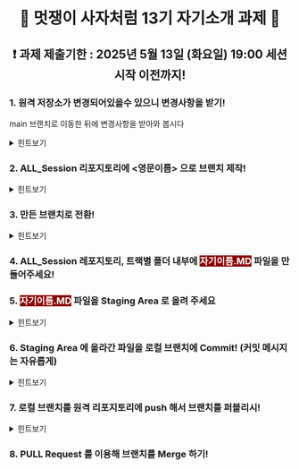 <div align="center">

# 🦁 멋쟁이 사자처럼 13기 자기소개 과제 🦁

## ❗️ 과제 제출기한 : 2025년 5월 13일 (화요일) 19:00 세션 시작 이전까지!

</div>

### 1. 원격 저장소가 변경되어있을수 있으니 변경사항을 받기!
main 브랜치로 이동한 뒤에 변경사항을 받아와 봅시다

<details>
    <summary>힌트보기</summary>

    git checkout main
    git pull

</details>

### 2. ALL_Session 리포지토리에 <영문이름> 으로 브랜치 제작!

<details>
    <summary>힌트보기</summary>

    git branch <브랜치 이름>

</details>

### 3. 만든 브랜치로 전환!

<details>
    <summary>힌트보기</summary>

    git checkout <브랜치 이름>
    
</details>

### 4. ALL_Session 레포지토리, 트랙별 폴더 내부에 <span style="background-color: darkred; color:white;">자기이름.MD</span> 파일을 만들어주세요!

### 5. <span style="background-color: darkred; color:white;">자기이름.MD</span> 파일을 Staging Area 로 올려 주세요

<details>
    <summary>힌트보기</summary>
    
    git add 이름.md (또는) git add .

</details>

### 6. Staging Area 에 올라간 파일을 로컬 브랜치에 Commit! (커밋 메시지는 자유롭게)

<details>
    <summary>힌트보기</summary>
  
    git commit -m "COMMIT MESSAGE"

</details>

### 7. 로컬 브랜치를 원격 리포지토리에 push 해서 브랜치를 퍼블리시!

<details>
    <summary>힌트보기</summary>
    
    git push --set-upstream origin <아까만들었던 브랜치 이름>
</details>

### 8. PULL Request 를 이용해 브랜치를 Merge 하기!
